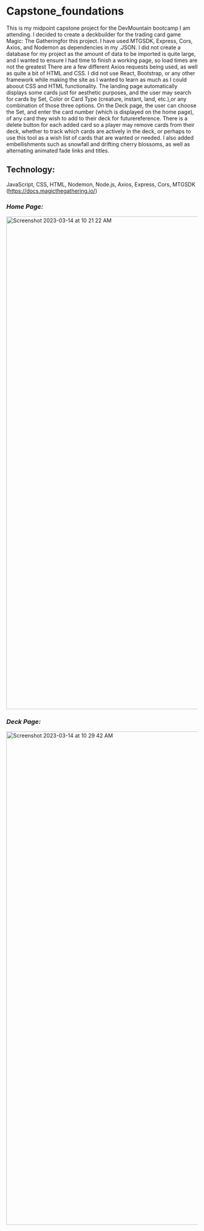 # **Capstone_foundations**
This is my midpoint capstone project for the DevMountain bootcamp I am attending. I decided to create a deckbuilder for the trading card game Magic: The Gatheringfor this project. I have used MTGSDK, Express, Cors, Axios, and Nodemon as dependencies in my .JSON. I did not create a database for my project as the amount of data to be imported is quite large, and I wanted to ensure I had time to finish a working page, so load times are not the greatest There are a few different Axios requests being used, as well as quite a bit of HTML and CSS. I did not use React, Bootstrap, or any other framework while making the site as I wanted to learn as much as I could aboout CSS and HTML functionality. The landing page automatically displays some cards just for aesthetic purposes, and the user may search for cards by Set, Color or Card Type (creature, instant, land, etc.),or any combination of those three options. On the Deck page, the user can choose 
the Set, and enter the card number (which is displayed on the home page), of any card they wish to add to their deck for futurereference. There is a delete button for each added card so a player may remove cards from their deck, whether to track which cards are actively in the deck, or perhaps to use this tool as a wish list of cards that are wanted or needed. I also added embellishments such as snowfall and drifting cherry blossoms, as well as alternating animated fade links and titles.

## **Technology:**
JavaScript, CSS, HTML, Nodemon, Node.js, Axios, Express, Cors, MTGSDK (https://docs.magicthegathering.io/)


### *Home Page:*
<img width="1298" alt="Screenshot 2023-03-14 at 10 21 22 AM" src="https://user-images.githubusercontent.com/122699790/225049429-2361fd4f-b1e6-442d-ad94-da7b6f89ae02.png">

### *Deck Page:*
<img width="1300" alt="Screenshot 2023-03-14 at 10 29 42 AM" src="https://share.icloud.com/photos/00bCDcnpypKjX1Ym49FZ9AT7g">

